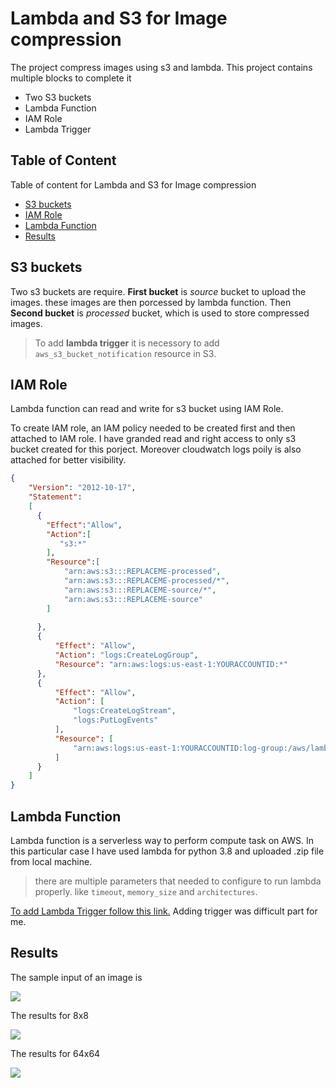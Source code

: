# Lambda and S3 for Image compression

The project compress images using s3 and lambda. This project contains multiple blocks to complete it

- Two S3 buckets
- Lambda Function
- IAM Role
- Lambda Trigger

## Table of Content

Table of content for Lambda and S3 for Image compression
- [S3 buckets](#s3-buckets)
- [IAM Role](#iam-role)
- [Lambda Function](#lambda-function)
- [Results](#results)

## S3 buckets

Two s3 buckets are require. **First bucket** is *source* bucket to upload the images. these images are then porcessed by lambda function. Then **Second bucket** is *processed* bucket, which is used to store compressed images.

> To add **lambda trigger** it is necessory to add `aws_s3_bucket_notification` resource in S3.

## IAM Role

Lambda function can read and write for s3 bucket using IAM Role. 

To create IAM role, an IAM policy needed to be created first and then attached to IAM role. I have granded read and right access to only s3 bucket created for this porject. Moreover cloudwatch logs poily is also attached for better visibility.


```JSON
{
	"Version": "2012-10-17",
	"Statement": 
	[
	  {
		"Effect":"Allow",
		"Action":[
		   "s3:*"
		],
		"Resource":[
			"arn:aws:s3:::REPLACEME-processed",
			"arn:aws:s3:::REPLACEME-processed/*",
			"arn:aws:s3:::REPLACEME-source/*",
			"arn:aws:s3:::REPLACEME-source"
		]
		
	  },
	  {
		  "Effect": "Allow",
		  "Action": "logs:CreateLogGroup",
		  "Resource": "arn:aws:logs:us-east-1:YOURACCOUNTID:*"
	  },
	  {
		  "Effect": "Allow",
		  "Action": [
			  "logs:CreateLogStream",
			  "logs:PutLogEvents"
		  ],
		  "Resource": [
			  "arn:aws:logs:us-east-1:YOURACCOUNTID:log-group:/aws/lambda/pixelator:*"
		  ]
	  }
	]
}
```

## Lambda Function

Lambda function is a serverless way to perform compute task on AWS. In this particular case I have used lambda for python 3.8 and uploaded .zip file from local machine. 

> there are multiple parameters that needed to configure to run lambda properly. like `timeout`, `memory_size` and `architectures`. 

[To add Lambda Trigger follow this link.](https://www.pulumi.com/ai/answers/8urwKhaMGKSDyPHaRy49AS/configuring-lambda-s3-event-triggers-in-terraform) Adding trigger was difficult part for me.

## Results

The sample input of an image is 

![](/module/lambda_s3_image_compression/assets/cupcake.jpg)

The results for 8x8

![](/module/lambda_s3_image_compression/assets/pixelated-8x8-cupcake.jpg)

The results for 64x64

![](/module/lambda_s3_image_compression/assets/pixelated-64x64-cupcake.jpg)

